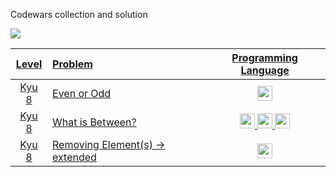 Codewars collection and solution

<a href="https://www.codewars.com/users/aysf/completed"><img src="https://www.codewars.com/users/aysf/badges/large">

|Level|Problem|Programming Language|
|:-:|:-| :-:|
|Kyu 8| [Even or Odd](https://www.codewars.com/kata/53da3dbb4a5168369a0000fe) | <a href="https://www.codewars.com/users/aysf"><img src="https://github.com/aysf/devicon/blob/master/icons/go/go-original.svg" width="24"> </a> |
|Kyu 8| [What is Between?](https://www.codewars.com/kata/55ecd718f46fba02e5000029) | <a href="https://www.codewars.com/users/aysf"><img src="https://github.com/aysf/devicon/blob/master/icons/elixir/elixir-original.svg" width="24"></a> <a href="https://www.codewars.com/users/aysf"><img src="https://github.com/aysf/devicon/blob/master/icons/ruby/ruby-original.svg" width="24"></a> <a href="https://www.codewars.com/kata/55ecd718f46fba02e5000029/solutions/javascript"><img src="https://github.com/aysf/devicon/blob/master/icons/nodejs/nodejs-original.svg" width="24"></a>|
|Kyu 8| [Removing Element(s)](https://www.codewars.com/kata/5769b3802ae6f8e4890009d2) -> [extended](/)| <a href="https://www.codewars.com/users/aysf"><img src="https://github.com/aysf/devicon/blob/master/icons/go/go-original.svg" width="24"> </a> |



